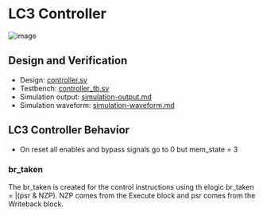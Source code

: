 # LC3 Controller
![image](https://github.com/coolnikitav/learning/assets/30304422/bef42f9f-6492-4fa8-a03a-e05b792df75a)

## Design and Verification
- Design: [controller.sv](controller.sv)
- Testbench: [controller_tb.sv](controller_tb.sv)
- Simulation output: [simulation-output.md](simulation-output.md)
- Simulation waveform: [simulation-waveform.md](simulation-waveform.md)

## LC3 Controller Behavior
- On reset all enables and bypass signals go to 0 but mem_state = 3

### br_taken
The br_taken is created for the control instructions using th elogic br_taken = |(psr & NZP). NZP comes from the Execute block and psr comes from the Writeback block.

